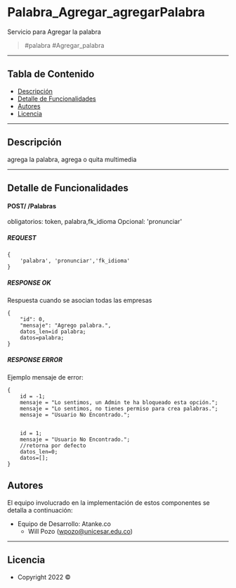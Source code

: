 # Palabra_Agregar_agregarPalabra

Servicio para Agregar la palabra

> #palabra #Agregar_palabra

---

## Tabla de Contenido

-   [Descripción](#descripción)
-   [Detalle de Funcionalidades](#detalle-de-funcionalidades)
-   [Autores](#autores)
-   [Licencia](#licencia)

---

## Descripción

agrega la palabra, agrega o quita multimedia

---

## Detalle de Funcionalidades

#### POST/ /Palabras

obligatorios: token, palabra,fk_idioma
Opcional: 'pronunciar'

##### REQUEST

```
{
    'palabra', 'pronunciar','fk_idioma'
}
```

##### RESPONSE OK

Respuesta cuando se asocian todas las empresas

```
{
    "id": 0,
    "mensaje": "Agrego palabra.", 
    datos_len=id palabra;
    datos=palabra;
}
```

##### RESPONSE ERROR

Ejemplo mensaje de error:

```
{
    id = -1;
    mensaje = "Lo sentimos, un Admin te ha bloqueado esta opción.";
    mensaje = "Lo sentimos, no tienes permiso para crea palabras.";
    mensaje = "Usuario No Encontrado.";

    
    id = 1;
    mensaje = "Usuario No Encontrado.";
    //retorna por defecto
    datos_len=0;
    datos=[];
}

```

## Autores

El equipo involucrado en la implementación de estos componentes se detalla a continuación:

-   Equipo de Desarrollo: Atanke.co
    -   Will Pozo (wpozo@unicesar.edu.co)

---

## Licencia

-   Copyright 2022 ©

